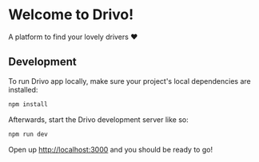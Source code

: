 # Welcome to Drivo!

A platform to find your lovely drivers ❤️

## Development

To run Drivo app locally, make sure your project's local dependencies are installed:

```sh
npm install
```

Afterwards, start the Drivo development server like so:

```sh
npm run dev
```

Open up [http://localhost:3000](http://localhost:3000) and you should be ready to go!

